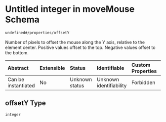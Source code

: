# Untitled integer in moveMouse Schema

```txt
undefined#/properties/offsetY
```

Number of pixels to offset the mouse along the Y axis, relative to the element center. Positive values offset to the top. Negative values offset to the bottom.

| Abstract            | Extensible | Status         | Identifiable            | Custom Properties | Additional Properties | Access Restrictions | Defined In                                                                     |
| :------------------ | :--------- | :------------- | :---------------------- | :---------------- | :-------------------- | :------------------ | :----------------------------------------------------------------------------- |
| Can be instantiated | No         | Unknown status | Unknown identifiability | Forbidden         | Allowed               | none                | [moveMouse\_v1.schema.json\*](moveMouse_v1.schema.json "open original schema") |

## offsetY Type

`integer`
